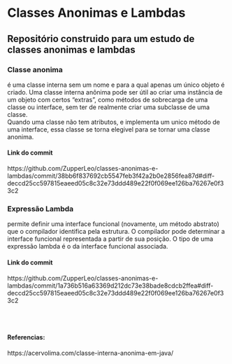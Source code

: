 # Classes Anonimas e Lambdas

<h2>Repositório construido para um estudo de classes anonimas e lambdas </h2>
<h3><b>Classe anonima</b></h3>
<p>é uma classe interna sem um nome e para a qual apenas um único objeto é criado.
Uma classe interna anônima pode ser útil ao criar uma instância de um objeto com certos “extras”, 
como métodos de sobrecarga de uma classe ou interface, sem ter de realmente criar uma subclasse de uma classe.<br>
Quando uma classe não tem atributos, e implementa um unico método de uma interface, essa classe se torna elegivel 
para se tornar uma classe anonima. 
<h4>Link do commit</h4>
https://github.com/ZupperLeo/classes-anonimas-e-lambdas/commit/38bb6f837692cb5547feb3f42a2b0e2856fea87d#diff-deccd25cc597815eaeed05c8c32e73ddd489e22f0f069ee126ba76267e0f33c2
</p>

<h3><b>Expressão Lambda</b></h3>
<p>permite definir uma interface funcional (novamente, um método abstrato) que o compilador identifica pela estrutura. 
O compilador pode determinar a interface funcional representada a partir de sua posição. O tipo de uma expressão lambda é o da interface funcional associada.
<h4>Link do commit</h4>
https://github.com/ZupperLeo/classes-anonimas-e-lambdas/commit/1a736b516a63369d212dc73e38bade8cdcb2ffea#diff-deccd25cc597815eaeed05c8c32e73ddd489e22f0f069ee126ba76267e0f33c2
</p>

<br><br>
<h4>Referencias:</h4>
https://acervolima.com/classe-interna-anonima-em-java/
